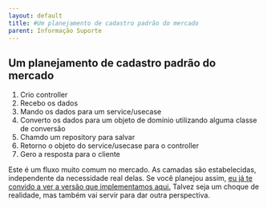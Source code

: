 ```yaml
---
layout: default
title: #Um planejamento de cadastro padrão do mercado 
parent: Informação Suporte
---
```

## Um planejamento de cadastro padrão do mercado

1. Crio controller
2. Recebo os dados
3. Mando os dados para um service/usecase
4. Converto os dados para um objeto de domínio utilizando alguma classe de conversão
5. Chamdo um repository para salvar
6. Retorno o objeto do service/usecase para o controller
7. Gero a resposta para o cliente

Este é um fluxo muito comum no mercado. As camadas são estabelecidas, independente da necessidade real delas. Se você planejou assim, [eu já te convido a ver a versão que implementamos aqui.](https://github.com/albertotavareszup/nosso-cartao-v2/blob/cria-proposta/src/main/java/br/com/zup/nossocartao/novaproposta/CriaNovaPropostaController.java) Talvez seja um choque de realidade, mas também vai servir para dar outra perspectiva. 